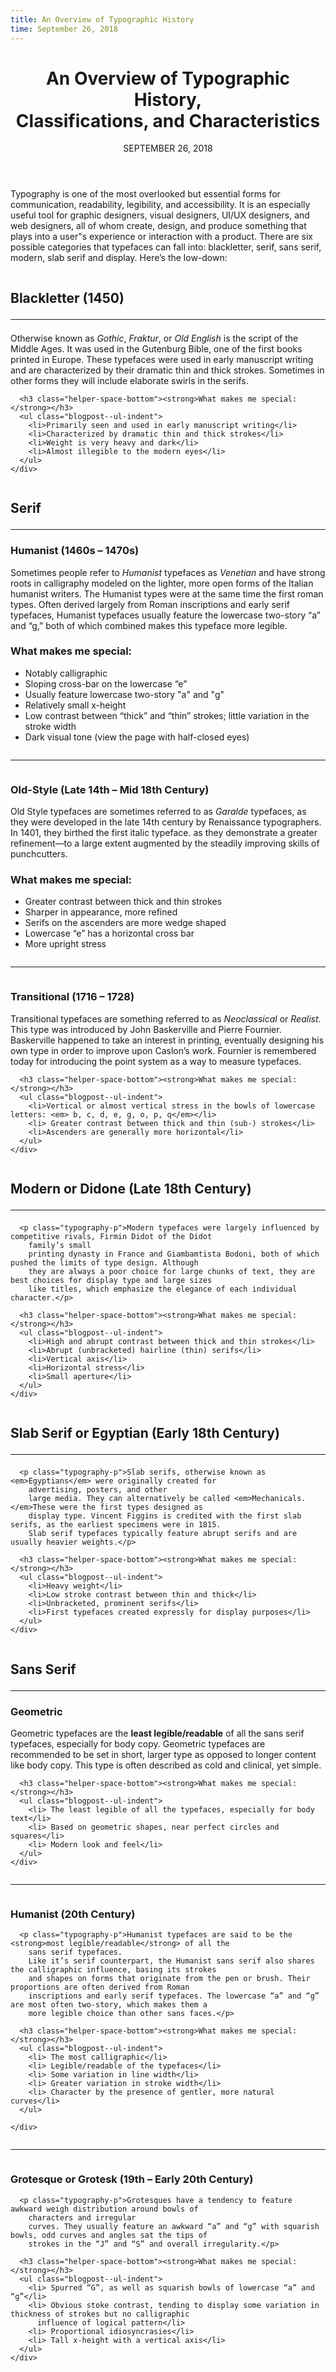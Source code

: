 ```yaml
---
title: An Overview of Typographic History
time: September 26, 2018
---
```


<main class="blogposts__container">
  <header>
    <h1>An Overview of Typographic History,<br> Classifications, and Characteristics</h1>
    <time datetime="2018-09-26">SEPTEMBER 26, 2018</time>
  </header>
  <p class="typography-p">Typography is one of the most overlooked but essential forms for communication, readability,
    legibility, and
    accessibility. It is an especially useful tool for graphic designers, visual designers, UI/UX designers, and web
    designers, all of whom create, design, and produce something that plays into a user"s experience or interaction
    with a product. There are six possible categories that typefaces can fall into: blackletter, serif, sans serif,
    modern, slab serif and display. Here’s the low-down:</p>

  <section class="helper-space-top">
    <div class="column">
      <h2 class="typography-h2">Blackletter (1450)
        <hr />
      </h2>
      <p class="typography-p">Otherwise known as <em>Gothic</em>, <em>Fraktur</em>, or <em>Old English</em> is the
        script of the Middle
        Ages. It was used in the Gutenburg Bible, one of the first books printed in Europe. These typefaces were used
        in early manuscript writing and are characterized by their dramatic thin and thick strokes. Sometimes in other
        forms they will include elaborate swirls in the serifs.</p>

      <h3 class="helper-space-bottom"><strong>What makes me special:</strong></h3>
      <ul class="blogpost--ul-indent">
        <li>Primarily seen and used in early manuscript writing</li>
        <li>Characterized by dramatic thin and thick strokes</li>
        <li>Weight is very heavy and dark</li>
        <li>Almost illegible to the modern eyes</li>
      </ul>
    </div>
  </section>

  <section class="helper-space-top">
    <div class="column">
      <h2 class="typography-h2">Serif
        <hr />
      </h2>
      <h3>Humanist (1460s – 1470s)</h3>
      <p class="typography-p">Sometimes people refer to <em> Humanist </em> typefaces as <em>Venetian</em> and have
        strong roots in
        calligraphy modeled on the lighter, more open forms of the Italian humanist writers. The Humanist types were at
        the same time the first roman types. Often derived largely from Roman inscriptions and early serif typefaces,
        Humanist typefaces usually feature the lowercase two-story “a” and “g,” both of which combined makes this
        typeface more legible.</p>
      <h3 class="helper-space-bottom"><strong>What makes me special:</strong></h3>
      <ul class="blogpost--ul-indent">
        <li>Notably calligraphic</li>
        <li>Sloping cross-bar on the lowercase “e”</li>
        <li>Usually feature lowercase two-story "a" and "g"</li>
        <li>Relatively small x-height</li>
        <li>Low contrast between “thick” and “thin” strokes; little variation in the stroke width</li>
        <li>Dark visual tone (view the page with half-closed eyes)</li>
      </ul>
    </div>
  </section>

  <section class="helper-space-top">
    <hr />
    <div class="column">
      <h3>Old-Style (Late 14th – Mid 18th Century)</h3>
      <p class="typography-p">Old Style typefaces are sometimes referred to as <em>Garalde</em> typefaces, as they were
        developed in the
        late 14th century by Renaissance typographers. In 1401, they birthed the first italic typeface. as they
        demonstrate a greater refinement—to a large extent augmented by the steadily improving skills of punchcutters.</p>
      <h3 class="helper-space-bottom"><strong>What makes me special:</strong></h3>
      <ul class="blogpost--ul-indent">
        <li> Greater contrast between thick and thin strokes</li>
        <li> Sharper in appearance, more refined</li>
        <li> Serifs on the ascenders are more wedge shaped</li>
        <li> Lowercase “e” has a horizontal cross bar</li>
        <li> More upright stress</li>
      </ul>
    </div>
  </section>

  <section class="helper-space-top">
    <hr />
    <div class="column">
      <h3>Transitional (1716 – 1728)</h3>
      <p class="typography-p">Transitional typefaces are something referred to as <em>Neoclassical</em> or <em>Realist</em>.
        This type was
        introduced by John Baskerville and Pierre Fournier. Baskerville happened to take an interest in printing,
        eventually designing his own type in order to improve upon Caslon’s work. Fournier is remembered today for
        introducing the point system as a way to measure typefaces.</p>

      <h3 class="helper-space-bottom"><strong>What makes me special:</strong></h3>
      <ul class="blogpost--ul-indent">
        <li>Vertical or almost vertical stress in the bowls of lowercase letters: <em> b, c, d, e, g, o, p, q</em></li>
        <li> Greater contrast between thick and thin (sub-) strokes</li>
        <li>Ascenders are generally more horizontal</li>
      </ul>
    </div>
  </section>


  <section class="helper-space-top">
    <div class="column">
      <h2 class="typography-h2">Modern or Didone (Late 18th Century)
        <hr />
      </h2>

      <p class="typography-p">Modern typefaces were largely influenced by competitive rivals, Firmin Didot of the Didot
        family’s small
        printing dynasty in France and Giambamtista Bodoni, both of which pushed the limits of type design. Although
        they are always a poor choice for large chunks of text, they are best choices for display type and large sizes
        like titles, which emphasize the elegance of each individual character.</p>

      <h3 class="helper-space-bottom"><strong>What makes me special:</strong></h3>
      <ul class="blogpost--ul-indent">
        <li>High and abrupt contrast between thick and thin strokes</li>
        <li>Abrupt (unbracketed) hairline (thin) serifs</li>
        <li>Vertical axis</li>
        <li>Horizontal stress</li>
        <li>Small aperture</li>
      </ul>
    </div>
  </section>

  <section class="helper-space-top">
    <div class="column">
      <h2 class="typography-h2">Slab Serif or Egyptian (Early 18th Century)
        <hr />
      </h2>

      <p class="typography-p">Slab serifs, otherwise known as <em>Egyptians</em> were originally created for
        advertising, posters, and other
        large media. They can alternatively be called <em>Mechanicals.</em>These were the first types designed as
        display type. Vincent Figgins is credited with the first slab serifs, as the earliest specimens were in 1815.
        Slab serif typefaces typically feature abrupt serifs and are usually heavier weights.</p>

      <h3 class="helper-space-bottom"><strong>What makes me special:</strong></h3>
      <ul class="blogpost--ul-indent">
        <li>Heavy weight</li>
        <li>Low stroke contrast between thin and thick</li>
        <li>Unbracketed, prominent serifs</li>
        <li>First typefaces created expressly for display purposes</li>
      </ul>
    </div>
  </section>

  <section class="helper-space-top">
    <div class="column">
      <h2 class="typography-h2">Sans Serif
        <hr />
      </h2>
      <h3>Geometric</h3>
      <p class="typography-p">Geometric typefaces are the <strong>least legible/readable</strong> of all the sans serif
        typefaces,
        especially for body copy. Geometric typefaces are recommended to be set in short, larger type as opposed to
        longer content like body copy. This type is often described as cold and clinical, yet simple.</p>

      <h3 class="helper-space-bottom"><strong>What makes me special:</strong></h3>
      <ul class="blogpost--ul-indent">
        <li> The least legible of all the typefaces, especially for body text</li>
        <li> Based on geometric shapes, near perfect circles and squares</li>
        <li> Modern look and feel</li>
      </ul>
    </div>
  </section>

  <section class="helper-space-top">
    <hr />
    <div class="column">
      <h3>Humanist (20th Century)</h3>

      <p class="typography-p">Humanist typefaces are said to be the <strong>most legible/readable</strong> of all the
        sans serif typefaces.
        Like it’s serif counterpart, the Humanist sans serif also shares the calligraphic influence, basing its strokes
        and shapes on forms that originate from the pen or brush. Their proportions are often derived from Roman
        inscriptions and early serif typefaces. The lowercase “a” and “g” are most often two-story, which makes them a
        more legible choice than other sans faces.</p>

      <h3 class="helper-space-bottom"><strong>What makes me special:</strong></h3>
      <ul class="blogpost--ul-indent">
        <li> The most calligraphic</li>
        <li> Legible/readable of the typefaces</li>
        <li> Some variation in line width</li>
        <li> Greater variation in stroke width</li>
        <li> Character by the presence of gentler, more natural curves</li>
      </ul>

    </div>
  </section>

  <section class="helper-space-top">
    <hr />
    <div class="column">
      <h3>Grotesque or Grotesk (19th – Early 20th Century)</h3>

      <p class="typography-p">Grotesques have a tendency to feature awkward weigh distribution around bowls of
        characters and irregular
        curves. They usually feature an awkward “a” and “g” with squarish bowls, odd curves and angles sat the tips of
        strokes in the “J” and “S” and overall irregularity.</p>

      <h3 class="helper-space-bottom"><strong>What makes me special:</strong></h3>
      <ul class="blogpost--ul-indent">
        <li> Spurred “G”, as well as squarish bowls of lowercase “a” and “g”</li>
        <li> Obvious stoke contrast, tending to display some variation in thickness of strokes but no calligraphic
          influence of logical pattern</li>
        <li> Proportional idiosyncrasies</li>
        <li> Tall x-height with a vertical axis</li>
      </ul>
    </div>
  </section>
</main>